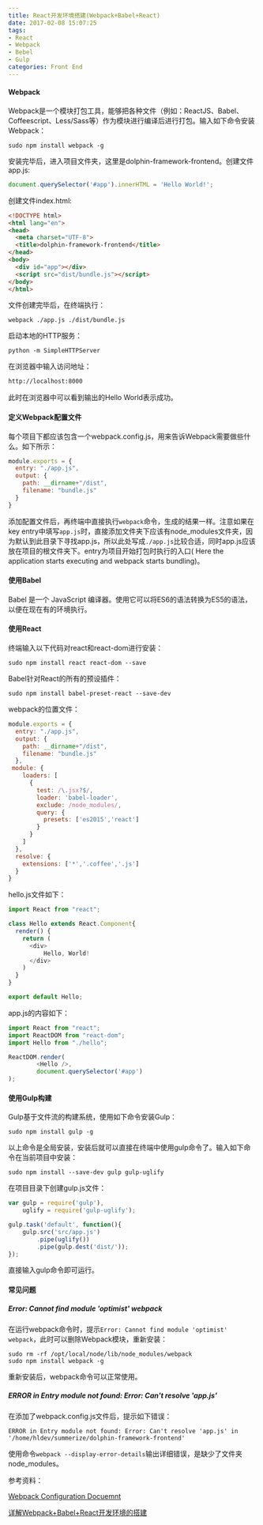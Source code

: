 ```yaml
---
title: React开发环境搭建(Webpack+Babel+React)
date: 2017-02-08 15:07:25
tags:
- React
- Webpack
- Bebel
- Gulp
categories: Front End
---
```




#### Webpack

Webpack是一个模块打包工具，能够把各种文件（例如：ReactJS、Babel、Coffeescript、Less/Sass等）作为模块进行编译后进行打包。输入如下命令安装Webpack：

<!-- more -->

```shell
sudo npm install webpack -g
```

安装完毕后，进入项目文件夹，这里是dolphin-framework-frontend。创建文件app.js:

```javascript
document.querySelector('#app').innerHTML = 'Hello World!';
```

创建文件index.html:

```html
<!DOCTYPE html>
<html lang="en">
<head>
  <meta charset="UTF-8">
  <title>dolphin-framework-frontend</title>
</head>
<body>
  <div id="app"></div>
  <script src="dist/bundle.js"></script>
</body>
</html>
```

文件创建完毕后，在终端执行：

```shell
webpack ./app.js ./dist/bundle.js
```

启动本地的HTTP服务：

```shell
python -m SimpleHTTPServer
```

在浏览器中输入访问地址：

```html
http://localhost:8000
```

此时在浏览器中可以看到输出的Hello World表示成功。



#### 定义Webpack配置文件

每个项目下都应该包含一个webpack.config.js，用来告诉Webpack需要做些什么。如下所示：

```javascript
module.exports = {
  entry: "./app.js",
  output: {
    path: __dirname+"/dist",
    filename: "bundle.js"
  }
}
```

添加配置文件后，再终端中直接执行`webpack`命令，生成的结果一样。注意如果在key entry中填写`app.js`时，直接添加文件夹下应该有node_modules文件夹，因为默认到此目录下寻找app.js，所以此处写成`./app.js`比较合适，同时app.js应该放在项目的根文件夹下。entry为项目开始打包时执行的入口( Here the application starts executing and webpack starts bundling)。



#### 使用Babel

Babel 是一个 JavaScript 编译器。使用它可以将ES6的语法转换为ES5的语法，以便在现在有的环境执行。



#### 使用React

终端输入以下代码对react和react-dom进行安装：

```
sudo npm install react react-dom --save
```

Babel针对React的所有的预设插件：

```
sudo npm install babel-preset-react --save-dev
```

 webpack的位置文件：

```javascript
module.exports = {
  entry: "./app.js",
  output: {
    path: __dirname+"/dist",
    filename: "bundle.js"
  },
 module: {
    loaders: [
      {
        test: /\.jsx?$/,
        loader: 'babel-loader',
        exclude: /node_modules/,
        query: {
          presets: ['es2015','react']
        }
      }
    ]
  },
  resolve: {
    extensions: ['*','.coffee','.js']
  }
}
```

hello.js文件如下：

```javascript
import React from "react";

class Hello extends React.Component{
  render() {
    return (
      <div>
          Hello, World!
      </div>
    )
  }
}

export default Hello;
```

app.js的内容如下：

```javascript
import React from "react";
import ReactDOM from "react-dom";
import Hello from "./hello";

ReactDOM.render(
        <Hello />,
        document.querySelector('#app')
);
```

#### 使用Gulp构建

Gulp基于文件流的构建系统，使用如下命令安装Gulp：

```shell
sudo npm install gulp -g
```

以上命令是全局安装，安装后就可以直接在终端中使用gulp命令了。输入如下命令在当前项目中安装：

```shell
sudo npm install --save-dev gulp gulp-uglify
```

在项目目录下创建gulp.js文件：

```javascript
var gulp = require('gulp'),
    uglify = require('gulp-uglify');

gulp.task('default', function(){
    gulp.src('src/app.js')
        .pipe(uglify())
        .pipe(gulp.dest('dist/'));
});
```

直接输入gulp命令即可运行。



#### 常见问题

##### Error: Cannot find module 'optimist' webpack

在运行webpack命令时，提示`Error: Cannot find module 'optimist' webpack`，此时可以删除Webpack模块，重新安装：

```shell
sudo rm -rf /opt/local/node/lib/node_modules/webpack
sudo npm install webpack -g
```

重新安装后，webpack命令可以正常使用。

##### ERROR in Entry module not found: Error: Can't resolve 'app.js'

在添加了webpack.config.js文件后，提示如下错误：

```
ERROR in Entry module not found: Error: Can't resolve 'app.js' in '/home/hldev/summerize/dolphin-framework-frontend'
```

使用命令`webpack --display-error-details`输出详细错误，是缺少了文件夹node_modules。



参考资料：

[Webpack Configuration Docuemnt](https://webpack.js.org/configuration/)

[详解Webpack+Babel+React开发环境的搭建](https://segmentfault.com/a/1190000006053772)